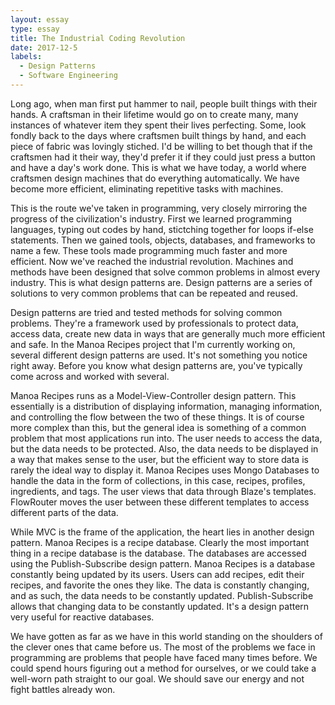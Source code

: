 ```yaml
---
layout: essay
type: essay
title: The Industrial Coding Revolution
date: 2017-12-5
labels:
  - Design Patterns
  - Software Engineering
---
```


Long ago, when man first put hammer to nail, people built things with their hands. A craftsman in their lifetime would go on to create many, many instances of whatever item they spent their lives perfecting. Some, look fondly back to the days where craftsmen built things by hand, and each piece of fabric was lovingly stiched. I'd be willing to bet though that if the craftsmen had it their way, they'd prefer it if they could just press a button and have a day's work done. This is what we have today, a world where craftsmen design machines that do everything automatically. We have become more efficient, eliminating repetitive tasks with machines. 

This is the route we've taken in programming, very closely mirroring the progress of the civilization's industry. First we learned programming languages, typing out codes by hand, stictching together for loops if-else statements. Then we gained tools, objects, databases, and frameworks to name a few. These tools made programming much faster and more efficient. Now we've reached the industrial revolution. Machines and methods have been designed that solve common problems in almost every industry. This is what design patterns are. Design patterns are a series of solutions to very common problems that can be repeated and reused.

Design patterns are tried and tested methods for solving common problems. They're a framework used by professionals to protect data, access data, create new data in ways that are generally much more efficient and safe. In the Manoa Recipes project that I'm currently working on, several different design patterns are used. It's not something you notice right away. Before you know what design patterns are, you've typically come across and worked with several.

Manoa Recipes runs as a Model-View-Controller design pattern. This essentially is a distribution of displaying information, managing information, and controlling the flow between the two of these things. It is of course more complex than this, but the general idea is something of a common problem that most applications run into. The user needs to access the data, but the data needs to be protected. Also, the data needs to be displayed in a way that makes sense to the user, but the efficient way to store data is rarely the ideal way to display it. Manoa Recipes uses Mongo Databases to handle the data in the form of collections, in this case, recipes, profiles, ingredients, and tags. The user views that data through Blaze's templates. FlowRouter moves the user between these different templates to access different parts of the data.

While MVC is the frame of the application, the heart lies in another design pattern. Manoa Recipes is a recipe database. Clearly the most important thing in a recipe database is the database. The databases are accessed using the Publish-Subscribe design pattern. Manoa Recipes is a database constantly being updated by its users. Users can add recipes, edit their recipes, and favorite the ones they like. The data is constantly changing, and as such, the data needs to be constantly updated. Publish-Subscribe allows that changing data to be constantly updated. It's a design pattern very useful for reactive databases.

We have gotten as far as we have in this world standing on the shoulders of the clever ones that came before us. The most of the problems we face in programming are problems that people have faced many times before. We could spend hours figuring out a method for ourselves, or we could take a well-worn path straight to our goal. We should save our energy and not fight battles already won.
